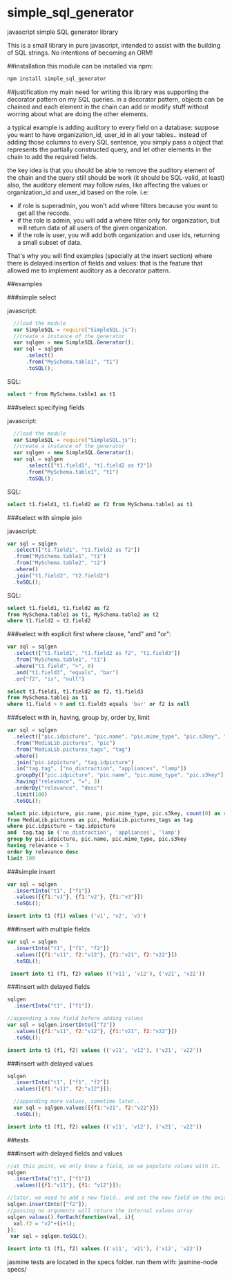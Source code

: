 # simple_sql_generator
javascript simple SQL generator library

This is a small library in pure javascript, intended to assist with the building of SQL strings. No intentions of becoming an ORM!

##installation
this module can be installed via npm: 

```bash
npm install simple_sql_generator
```

##justification
my main need for writing this library was supporting the decorator pattern on my SQL queries.
in a decorator pattern, objects can be chained and each element in the chain can add or modify stuff without worring about what are doing the other elements.

a typical example is adding auditory to every field on a database: 
suppose you want to have organization_id, user_id in all your tables.. instead of adding those columns to every SQL sentence, you simply pass a object that represents the partially constructed query, and let other elements in the chain to add the required fields.

the key idea is that you should be able to remove the auditory element of the chain and the query still should be work (it should be SQL-valid, at least) 
also, the auditory element may follow rules, like affecting the values or organization_id and user_id based on the role.
i.e: 
- if role is superadmin, you won't add where filters because you want to get all the records.
- if the role is admin, you will add a where filter only for organization, but will return data of all users of the given organization.
- if the role is user, you will add both organization and user ids, returning a small subset of data. 

That's why you will find examples (specially at the insert section) where there is delayed insertion of fields and values: that is the feature that allowed me to implement auditory as a decorator pattern.  

##examples

###simple select

javascript: 

```javascript
  //load the module
  var SimpleSQL = require("SimpleSQL.js");
  //create a instance of the generator
  var sqlgen = new SimpleSQL.Generator();
  var sql = sqlgen
      .select()
      .from("MySchema.table1", "t1")
      .toSQL();
```

SQL: 

```SQL
select * from MySchema.table1 as t1
```
###select specifying fields

javascript: 

```javascript
  //load the module
  var SimpleSQL = require("SimpleSQL.js");
  //create a instance of the generator
  var sqlgen = new SimpleSQL.Generator();
  var sql = sqlgen
      .select(["t1.field1", "t1.field2 as f2"])
      .from("MySchema.table1", "t1")
      .toSQL();
```

SQL: 

```SQL
select t1.field1, t1.field2 as f2 from MySchema.table1 as t1
```


###select with simple join

javascript: 

```javascript
var sql = sqlgen
  .select(["t1.field1", "t1.field2 as f2"])
  .from("MySchema.table1", "t1")
  .from("MySchema.table2", "t2")
  .where()
  .join("t1.field2", "t2.field2")
  .toSQL();
```

SQL: 

```SQL
select t1.field1, t1.field2 as f2 
from MySchema.table1 as t1, MySchema.table2 as t2 
where t1.field2 = t2.field2
```

###select with explicit first where clause, "and" and "or":

```javascript
var sql = sqlgen
  .select(["t1.field1", "t1.field2 as f2", "t1.field3"])
  .from("MySchema.table1", "t1")
  .where("t1.field", ">", 0)
  .and("t1.field3", "equals", "bar")
  .or("f2", "is", "null")
```

```SQL
select t1.field1, t1.field2 as f2, t1.field3 
from MySchema.table1 as t1
where t1.field > 0 and t1.field3 equals 'bar' or f2 is null
```
###select with in, having, group by, order by, limit

```javascript
var sql = sqlgen
  .select(["pic.idpicture", "pic.name", "pic.mime_type", "pic.s3key", "count(0) as relevance"])
  .from("MediaLib.pictures", "pic")
  .from("MediaLib.pictures_tags", "tag")
  .where()
  .join("pic.idpicture", "tag.idpicture")
  .in("tag.tag", ["no_distraction", "appliances", "lamp"])
  .groupBy(["pic.idpicture", "pic.name", "pic.mime_type", "pic.s3key"])
  .having("relevance", "=", 3)
  .orderBy("relevance", "desc")
  .limit(100)
  .toSQL();
```

```SQL
select pic.idpicture, pic.name, pic.mime_type, pic.s3key, count(0) as relevance 
from MediaLib.pictures as pic, MediaLib.pictures_tags as tag  
where pic.idpicture = tag.idpicture 
and  tag.tag in ('no_distraction', 'appliances', 'lamp') 
group by pic.idpicture, pic.name, pic.mime_type, pic.s3key 
having relevance = 3 
order by relevance desc 
limit 100
```
###simple insert

```javascript
var sql = sqlgen
  .insertInto("t1", ["f1"])
  .values([{f1:"v1"}, {f1:"v2"}, {f1:"v3"}])
  .toSQL();
```

```SQL
insert into t1 (f1) values ('v1', 'v2', 'v3')
```

###insert with multiple fields

```javascript
var sql = sqlgen
  .insertInto("t1", ["f1", "f2"])
  .values([{f1:"v11", f2:"v12"}, {f1:"v21", f2:"v22"}])
  .toSQL();
```

```SQL
 insert into t1 (f1, f2) values (('v11', 'v12'), ('v21', 'v22'))
```
###insert with delayed fields

```javascript
sqlgen
  .insertInto("t1", ["f1"]);

//appending a new field before adding values
var sql = sqlgen.insertInto(["f2"])
  .values([{f1:"v11", f2:"v12"}, {f1:"v21", f2:"v22"}])
  .toSQL();
```

```SQL
insert into t1 (f1, f2) values (('v11', 'v12'), ('v21', 'v22'))
```
###insert with delayed values

```javascript
sqlgen
  .insertInto("t1", ["f1", "f2"])
  .values([{f1:"v11", f2:"v12"}]);

  //appending more values, sometime later.. 
  var sql = sqlgen.values([{f1:"v21", f2:"v22"}])
  .toSQL();
```

```SQL
insert into t1 (f1, f2) values (('v11', 'v12'), ('v21', 'v22'))
```
##tests

###insert with delayed fields and values

```javascript
//at this point, we only know a field, so we populate values with it.
sqlgen
  .insertInto("t1", ["f1"])
  .values([{f1:"v11"}, {f1: "v12"}]);

//later, we need to add a new field.. and set the new field on the existing values
sqlgen.insertInto(["f2"]);
//passing no arguments will return the internal values array
sqlgen.values().forEach(function(val, i){
  val.f2 = "v2"+(i+1);
});
 var sql = sqlgen.toSQL();
```

```SQL
insert into t1 (f1, f2) values (('v11', 'v21'), ('v12', 'v22'))
```
jasmine tests are located in the specs folder. 
run them with: 
jasmine-node specs/

